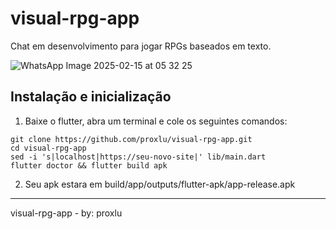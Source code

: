 # visual-rpg-app
Chat em desenvolvimento para jogar RPGs baseados em texto.

![WhatsApp Image 2025-02-15 at 05 32 25](https://github.com/user-attachments/assets/9eeca2d2-714c-4024-857a-cb9dbff14be3)


## Instalação e inicialização
1. Baixe o flutter, abra um terminal e cole os seguintes comandos:
```
git clone https://github.com/proxlu/visual-rpg-app.git
cd visual-rpg-app
sed -i 's|localhost|https://seu-novo-site|' lib/main.dart
flutter doctor && flutter build apk
```
2. Seu apk estara em build/app/outputs/flutter-apk/app-release.apk
---
visual-rpg-app - by: proxlu
